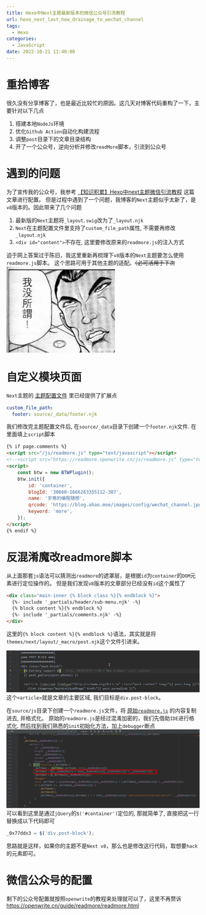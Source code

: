 ```yaml
---
title: Hexo中Next主题最新版本的微信公众号引流教程
url: hexo_next_last_how_drainage_to_wechat_channel
tags:
  - Hexo
categories:
  - JavaScript 
date: 2022-10-21 11:40:00
---
```

  
# 重拾博客
很久没有分享博客了，也是最近比较忙的原因。这几天对博客代码重构了一下，主要针对以下几点
1. 搭建本地`NodeJs`环境
2. 优化`Github Action`自动化构建流程
3. 调整`post`目录下的文章目录结构
4. 开了一个公众号，逆向分析并修改`readMore`脚本，引流到公众号

<!-- more -->

# 遇到的问题
为了宣传我的公众号，我参考 [【知识积累】Hexo中next主题微信引流教程](https://gylq.gitee.io/posts/137.html) 这篇文章进行配置。
但是过程中遇到了一个问题，我博客的`Next`主题似乎太新了，是`v8`版本的。因此带来了几个问题
1. 最新版的`Next`主题将`_layout.swig`改为了`_layout.njk`
2. `Next`在主题配置文件里支持了`custom_file_path`属性, 不需要再修改`_layout.njk`
3. `<div id="content">`不存在, 这里要修改原来的`readmore.js`的注入方式

迫于网上答案过于陈旧，我这里重新再梳理下`v8`版本的`Next`主题要怎么使用`readmore.js`脚本。
这个思路可用于其他主题的适配。~~（必可活用于下次~~
![](2022-10-21-Hexo中Next主题最新版本的微信公众号引流教程/01.png)

# 自定义模块页面
`Next`主题的 [主题配置文件](https://github.com/next-theme/hexo-theme-next/blob/v8.8.2/_config.yml#L21-L31) 里已经提供了扩展点
```yaml
custom_file_path:
  footer: source/_data/footer.njk
``` 
我们修改完主题配置文件后, 在`source/_data`目录下创建一个`footer.njk`文件.
在里面填上`script`脚本
```html
{% if page.comments %}
<script src="/js/readmore.js" type="text/javascript"></script>
<!--<script src="https://readmore.openwrite.cn/js/readmore.js" type="text/javascript"></script>-->
<script>
    const btw = new BTWPlugin();
    btw.init({
        id: 'container',
        blogId: '30660-1666263355112-307',
        name: '岁寒的编程随想',
        qrcode: 'https://blog.ahao.moe/images/config/wechat_channel.jpg',
        keyword: 'more',
    });
</script>
{% endif %}
```

# 反混淆魔改readmore脚本
从上面那套`js`语法可以猜测出`readmore`的遮罩层，是根据`id`为`container`的`DOM`元素进行定位操作的。
但是我们发现`v8`版本的文章部分已经没有`id`这个属性了
```html
<div class="main-inner {% block class %}{% endblock %}">
  {%- include '_partials/header/sub-menu.njk' -%}
  {% block content %}{% endblock %}
  {%- include '_partials/comments.njk' -%}
</div>
```
这里的`{% block content %}{% endblock %}`语法，其实就是将`themes/next/layout/_macro/post.njk`这个文件引进来。

![](2022-10-21-Hexo中Next主题最新版本的微信公众号引流教程/02.png)
这个`<article>`就是文章的主要区域, 我们目标是`div.post-block`。

在`source/js`目录下创建一个`readmore.js`文件，将 [原始`readmore.js`](https://readmore.openwrite.cn/js/readmore.js) 的内容复制进去, 并格式化。
原始的`readmore.js`是经过混淆加密的，我们先借助`IDE`进行格式化.
然后找到我们熟悉的`init`初始化方法，加上`debugger`断点
![](2022-10-21-Hexo中Next主题最新版本的微信公众号引流教程/03.png)
可以看到这里是通过`jQuery`的`$('#container')`定位的, 那就简单了, 直接把这一行替换成以下代码即可
```js
_0x77ddx3 = $('div.post-block');
```
思路就是这样，如果你的主题不是`Next v8`，那么也是修改这行代码，取想要`hack`的元素即可。

# 微信公众号的配置
剩下的公众号配置就按照`openwrite`的教程来处理就可以了，这里不再赘诉
https://openwrite.cn/guide/readmore/readmore.html